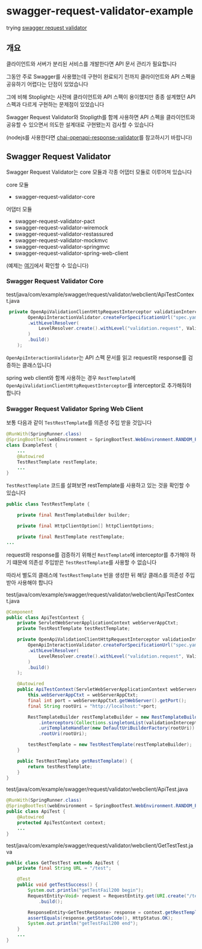# swagger-request-validator-example
trying [swagger request validator](https://bitbucket.org/atlassian/swagger-request-validator/src/master/)

## 개요

클라이언트와 서버가 분리된 서비스를 개발한다면 API 문서 관리가 필요합니다

그동안 주로 Swagger를 사용했는데 구현이 완료되기 전까지 클라이언트와 API 스펙을 공유하기 어렵다는 단점이 있었습니다

그에 비해 Stoplight는 사전에 클라이언트와 API 스펙이 용이했지만 종종 설계했던 API 스펙과 다르게 구현하는 문제점이 있었습니다

Swagger Request Validator와 Stopligth를 함께 사용하면 API 스펙을 클라이언트와 공유할 수 있으면서 의도한 설계대로 구현됐는지 검사할 수 있습니다

(nodejs를 사용한다면 [chai-openapi-response-validator](https://github.com/openapi-library/OpenAPIValidators/tree/master/packages/chai-openapi-response-validator)를 참고하시기 바랍니다)

## Swagger Request Validator

Swagger Request Validator는 core 모듈과 각종 어댑터 모듈로 이루어져 있습니다

core 모듈

* swagger-request-validator-core

어댑터 모듈

* swagger-request-validator-pact
* swagger-request-validator-wiremock
* swagger-request-validator-restassured
* swagger-request-validator-mockmvc
* swagger-request-validator-springmvc
* swagger-request-validator-spring-web-client

(예제는 [여기](https://bitbucket.org/atlassian/swagger-request-validator/src/master/swagger-request-validator-examples/)에서 확인할 수 있습니다)

### Swagger Request Validator Core

test/java/com/example/swagger/request/validator/webclient/ApiTestContext.java
```java
 private OpenApiValidationClientHttpRequestInterceptor validationInterceptor = new OpenApiValidationClientHttpRequestInterceptor(
        OpenApiInteractionValidator.createForSpecificationUrl("spec.yaml")
        .withLevelResolver(
            LevelResolver.create().withLevel("validation.request", ValidationReport.Level.IGNORE).build()
        )
        .build()
    );

```

`OpenApiInteractionValidator`는 API 스펙 문서를 읽고 request와 response를 검증하는 클래스입니다

spring web client와 함께 사용하는 경우 `RestTemplate`에 `OpenApiValidationClientHttpRequestInterceptor`를 interceptor로 추가해줘야 합니다

### Swagger Request Validator Spring Web Client

보통 다음과 같이 `TestRestTemplate`를 의존성 주입 받을 것입니다
```java
@RunWith(SpringRunner.class)
@SpringBootTest(webEnvironment = SpringBootTest.WebEnvironment.RANDOM_PORT)
class ExampleTest {
    ...
    @Autowired
    TestRestTemplate restTemplate;
    ...
}
```

`TestRestTemplate` 코드를 살펴보면 restTemplate를 사용하고 있는 것을 확인할 수 있습니다
```java
public class TestRestTemplate {

	private final RestTemplateBuilder builder;

	private final HttpClientOption[] httpClientOptions;

	private final RestTemplate restTemplate;
...
```

request와 response를 검증하기 위해선 `RestTemplate`에 interceptor를 추가해야 하기 떄문에 의존성 주입받은 `TestRestTemplate`를 사용할 수 없습니다

따라서 별도의 클래스에 `TestRestTemplate` 빈을 생성한 뒤 해당 클래스를 의존성 주입받아 사용해야 합니다

test/java/com/example/swagger/request/validator/webclient/ApiTestContext.java
```java
@Component
public class ApiTestContext {
    private ServletWebServerApplicationContext webServerAppCtxt;
    private TestRestTemplate testRestTemplate;

    private OpenApiValidationClientHttpRequestInterceptor validationInterceptor = new OpenApiValidationClientHttpRequestInterceptor(
        OpenApiInteractionValidator.createForSpecificationUrl("spec.yaml")
        .withLevelResolver(
            LevelResolver.create().withLevel("validation.request", ValidationReport.Level.IGNORE).build()
        )
        .build()
    );

    @Autowired
    public ApiTestContext(ServletWebServerApplicationContext webServerAppCtxt) {
        this.webServerAppCtxt = webServerAppCtxt;
        final int port = webServerAppCtxt.getWebServer().getPort();
        final String rootUri = "http://localhost:"+port;

        RestTemplateBuilder restTemplateBuilder = new RestTemplateBuilder()
            .interceptors(Collections.singletonList(validationInterceptor))
            .uriTemplateHandler(new DefaultUriBuilderFactory(rootUri))
            .rootUri(rootUri);

        testRestTemplate = new TestRestTemplate(restTemplateBuilder);
    }

    public TestRestTemplate getRestTemplate() {
        return testRestTemplate;
    }
}
```

test/java/com/example/swagger/request/validator/webclient/ApiTest.java
```java
@RunWith(SpringRunner.class)
@SpringBootTest(webEnvironment = SpringBootTest.WebEnvironment.RANDOM_PORT)
public class ApiTest {
    @Autowired
    protected ApiTestContext context;
    ...
}
```

test/java/com/example/swagger/request/validator/webclient/GetTestTest.java
```java
public class GetTestTest extends ApiTest {
    private final String URL = "/test";

    @Test
    public void getTestSuccess() {
        System.out.println("getTestFail200 begin");
        RequestEntity<Void> request = RequestEntity.get(URI.create("/test?query=200"))
            .build();

        ResponseEntity<GetTestResponse> response = context.getRestTemplate().exchange(request, GetTestResponse.class);
        assertEquals(response.getStatusCode(), HttpStatus.OK);
        System.out.println("getTestFail200 end");
    }
    ...
}
```